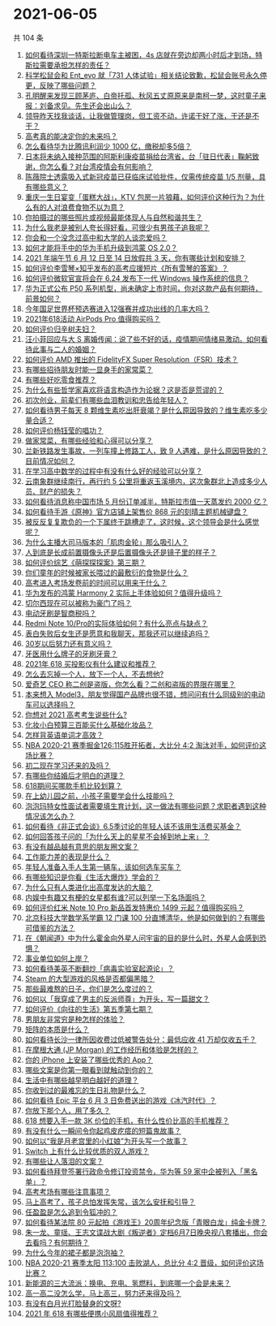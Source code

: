 # 2021-06-05

共 104 条

<!-- BEGIN -->
<!-- 最后更新时间 Sat Jun 05 2021 15:41:08 GMT+0800 (China Standard Time) -->

1. [如何看待深圳一特斯拉断电车主被困，4s
   店就在旁边却两小时后才到场，特斯拉需要承担怎样的责任？](https://www.zhihu.com/question/462688516)
2. [科学松鼠会和 Ent_evo 就「731
   人体试验」相关结论致歉，松鼠会账号永久停更，反映了哪些问题？](https://www.zhihu.com/question/463111735)
3. [孔明醒来发现三顾茅庐、白帝托孤、秋风五丈原原来是南柯一梦，这时童子来报：刘备求见。先生还会出山么？](https://www.zhihu.com/question/335150446)
4. [领导昨天找我谈话，让我做管理岗，但工资不动，许诺干好了涨，干还是不干？](https://www.zhihu.com/question/456765880)
5. [高考真的能决定你的未来吗？](https://www.zhihu.com/question/310160711)
6. [怎么看待华为比腾讯利润少 1000 亿，缴税却多5倍？](https://www.zhihu.com/question/462746576)
7. [日本将未纳入接种范围的阿斯利康疫苗捐给台湾省，台「驻日代表」鞠躬致谢，你怎么看？对台湾疫情会有何影响？](https://www.zhihu.com/question/463127339)
8. [陈薇院士透露吸入式新冠疫苗已获临床试验批件，仅需传统疫苗 1/5
   剂量，具有哪些意义？](https://www.zhihu.com/question/462998232)
9. [重庆一生日宴变「蛋糕大战」，KTV
   包房一片狼藉，如何评价这种行为？为什么有的人对浪费食物不以为意？](https://www.zhihu.com/question/463080691)
10. [你拍摄过的哪些照片或视频最能体现人与自然和谐共生？](https://www.zhihu.com/question/462030257)
11. [为什么我老是被别人夸长得好看，可很少有男孩子追我呢？](https://www.zhihu.com/question/319027663)
12. [你会和一个没念过高中和大学的人谈恋爱吗？](https://www.zhihu.com/question/462293257)
13. [如何才能将手中的华为手机升级到鸿蒙 OS 2.0？](https://www.zhihu.com/question/436295623)
14. [2021 年端午节 6 月 12 日至 14 日放假共 3
    天，你有哪些计划和安排？](https://www.zhihu.com/question/461518659)
15. [如何评价李雪琴×知乎发布的高考应援短片《所有雪琴的答案》？](https://www.zhihu.com/question/463097533)
16. [如何评价微软官宣将会在 6.24 发布下一代 Windows
    操作系统的信息？](https://www.zhihu.com/question/462862074)
17. [华为正式公布 P50
    系列机型，尚未确定上市时间，你对这款产品有何期待，前景如何？](https://www.zhihu.com/question/462823371)
18. [今年国足世界杯预选赛进入12强赛并成功出线的几率大吗？](https://www.zhihu.com/question/458794320)
19. [2021年618活动 AirPods Pro 值得购买吗？](https://www.zhihu.com/question/462472612)
20. [如何评价归辛树夫妇？](https://www.zhihu.com/question/296356537)
21. [汪小菲回应与大 S
    离婚传闻：说了些不好的话，疫情期间情绪易激动。如何看待此事与二人的婚姻？](https://www.zhihu.com/question/463252497)
22. [如何评价 AMD 推出的 FidelityFX Super
    Resolution（FSR）技术？](https://www.zhihu.com/question/462609402)
23. [有哪些招待朋友时能一显身手的家常菜？](https://www.zhihu.com/question/28037354)
24. [有哪些好吃零食推荐？](https://www.zhihu.com/question/453646089)
25. [为什么有些哲学家喜欢将语言构造作为论据？这是否是荒谬的？](https://www.zhihu.com/question/456701631)
26. [初次创业，前辈们有哪些血泪教训和忠告给年轻人？](https://www.zhihu.com/question/456798060)
27. [如何看待男子每天 8
    颗维生素吃出肝衰竭？是什么原因导致的？维生素吃多少量合适？](https://www.zhihu.com/question/463004931)
28. [如何评价杨钰莹的唱功？](https://www.zhihu.com/question/23503608)
29. [做家常菜，有哪些经验和心得可以分享？](https://www.zhihu.com/question/19760437)
30. [兰新铁路发生事故，一列车撞上修路工人，致 9
    人遇难，是什么原因导致的？目前情况如何？](https://www.zhihu.com/question/463074526)
31. [在学习高中数学的过程中有没有什么好的经验可以分享？](https://www.zhihu.com/question/24681105)
32. [云南象群继续南行，再行约 5
    公里将重返玉溪境内，这次象群北上造成多少人员、财产的损失？](https://www.zhihu.com/question/463102060)
33. [如何看待消息称中国市场 5 月份订单减半，特斯拉市值一天蒸发约 2000
    亿？](https://www.zhihu.com/question/463066556)
34. [如何看待手游《原神》官方店铺上架售价 868
    元的刻晴主题机械键盘？](https://www.zhihu.com/question/462000684)
35. [被反反复复欺负的一个下属终于跳槽走了，这时候，这个领导会是什么感觉呢？](https://www.zhihu.com/question/419717401)
36. [为什么主播大司马版本的「肌肉金轮」那么吸引人？](https://www.zhihu.com/question/461688762)
37. [人到底是长成前置摄像头还是后置摄像头还是镜子里的样子？](https://www.zhihu.com/question/66063294)
38. [如何评价综艺《萌探探探案》第三期？](https://www.zhihu.com/question/462341726)
39. [你们童年的时候被家长喂过的最敷衍的食物是什么？](https://www.zhihu.com/question/462844792)
40. [高考进入考场发卷前的时间可以用来干什么？](https://www.zhihu.com/question/457299599)
41. [华为发布的鸿蒙 Harmony 2
    实际上手体验如何？值得升级吗？](https://www.zhihu.com/question/458633364)
42. [切尔西现在可以被称为豪门了吗？](https://www.zhihu.com/question/462620225)
43. [电动牙刷是智商税吗？](https://www.zhihu.com/question/60799591)
44. [Redmi Note
    10/Pro的实际体验如何？有什么亮点与缺点？](https://www.zhihu.com/question/462609610)
45. [表白失败后女生还是愿意和我聊天，那我还可以继续追吗？](https://www.zhihu.com/question/367730793)
46. [30岁以后努力还有意义吗？](https://www.zhihu.com/question/461708777)
47. [牙医用什么牌子的牙刷牙膏？](https://www.zhihu.com/question/21064394)
48. [2021年 618 买投影仪有什么建议和推荐？](https://www.zhihu.com/question/458826447)
49. [怎么去忘掉一个人，放下一个人，不去想他?](https://www.zhihu.com/question/460504759)
50. [爱奇艺 CEO 称二创是盗版，你怎么看？二创和盗版的界限在哪里？](https://www.zhihu.com/question/463058796)
51. [本来想入
    Model3，朋友觉得国产品牌也很不错，想问问有什么同级别的电动车可以选择吗？](https://www.zhihu.com/question/462935963)
52. [你想对 2021 高考考生说些什么?](https://www.zhihu.com/question/405718464)
53. [化妆小白预算三百能买什么基础化妆品？](https://www.zhihu.com/question/454067236)
54. [怎样背英语单词才高效？](https://www.zhihu.com/question/19580414)
55. [NBA 2020-21 赛季掘金126:115胜开拓者，大比分 4:2
    淘汰对手，如何评价这场比赛？](https://www.zhihu.com/question/463074725)
56. [初二现在学习还来的及吗？](https://www.zhihu.com/question/460694660)
57. [有哪些你结婚后才明白的道理？](https://www.zhihu.com/question/55230947)
58. [618期间买哪款手机比较划算？](https://www.zhihu.com/question/463120125)
59. [在上幼儿园之前，小孩子需要学会什么技能吗？](https://www.zhihu.com/question/419595992)
60. [泡泡玛特女性面试者需要填生育计划，这一做法有哪些问题？求职者遇到这种情况该怎么办？](https://www.zhihu.com/question/463127265)
61. [如何看待《非正式会谈》6.5季讨论的年轻人该不该用生活费买基金？](https://www.zhihu.com/question/463164068)
62. [如何回答孩子问的「为什么天上的星星不会掉到地上来」？](https://www.zhihu.com/question/322273051)
63. [有没有越品越有意思的朋友圈文案？](https://www.zhihu.com/question/462758762)
64. [工作能力差的表现是什么？](https://www.zhihu.com/question/272082217)
65. [年轻人准备入手人生第一辆车，该如何选车买车？](https://www.zhihu.com/question/462934776)
66. [有哪些知识是你看《生活大爆炸》学会的？](https://www.zhihu.com/question/321167011)
67. [为什么只有人类进化出高度发达的大脑？](https://www.zhihu.com/question/20323967)
68. [内娱中有趣又有梗的女星都有谁?可以列举一下名场面吗？](https://www.zhihu.com/question/462892733)
69. [如何评价红米 Note 10 Pro 新品首发特惠价 1499
    元起？值得购买吗？](https://www.zhihu.com/question/461503607)
70. [北京科技大学数学系学霸 12 门课 100
    分直博清华，他是如何做到的？有哪些可借鉴的方法？](https://www.zhihu.com/question/463055855)
71. [在《朝闻道》中为什么霍金向外星人问宇宙的目的是什么时，外星人会感到恐惧？](https://www.zhihu.com/question/307116324)
72. [事业单位如何上岸？](https://www.zhihu.com/question/345511835)
73. [如何看待美英不断翻炒「病毒实验室起源论」？](https://www.zhihu.com/question/462610953)
74. [Steam 的大型游戏的风格是否都偏黑暗？](https://www.zhihu.com/question/460129234)
75. [那些最难熬的日子，你们是怎么度过的？](https://www.zhihu.com/question/452944848)
76. [如何以「我穿成了男主的反派师尊」为开头，写一篇甜文？](https://www.zhihu.com/question/433065335)
77. [如何评价《向往的生活》第五季第七期？](https://www.zhihu.com/question/463123692)
78. [男朋友非常穷是种怎样的体验？](https://www.zhihu.com/question/26596095)
79. [矩阵的本质是什么？](https://www.zhihu.com/question/22047061)
80. [如何看待长沙一律所因收费过低被警告处分：最低应收 41
    万却仅收五千？](https://www.zhihu.com/question/462810614)
81. [在摩根大通 (JP Morgan) 的工作经历和体验是怎样的？](https://www.zhihu.com/question/22083941)
82. [你的 iPhone 上安装了哪些优秀的 App？](https://www.zhihu.com/question/20857355)
83. [哪些文案是你第一眼看到就触动到你的？](https://www.zhihu.com/question/454171964)
84. [生活中有哪些越早明白越好的道理？](https://www.zhihu.com/question/392680981)
85. [你收到过的最难忘的生日礼物是什么？](https://www.zhihu.com/question/23873759)
86. [如何看待 Epic 平台 6 月 3
    日免费送出的游戏《冰汽时代》？](https://www.zhihu.com/question/463021141)
87. [你放下那个人，用了多久？](https://www.zhihu.com/question/459105986)
88. [618 想要入手一款 3K
    价位的手机，有什么性价比高的手机推荐？](https://www.zhihu.com/question/458336036)
89. [有没有什么一瞬间令你起鸡皮疙瘩的短篇鬼故事？](https://www.zhihu.com/question/382949359)
90. [如何以“我是月老宫里的小红娘”为开头写一个故事？](https://www.zhihu.com/question/455142039)
91. [Switch 上有什么比较优质的双人游戏？](https://www.zhihu.com/question/283561191)
92. [有哪些让人落泪的文案？](https://www.zhihu.com/question/450182895)
93. [如何看待拜登签署行政命令修订投资禁令，华为等 59
    家中企被列入「黑名单」？](https://www.zhihu.com/question/463048861)
94. [高考考场有哪些注意事项？](https://www.zhihu.com/question/461629127)
95. [马上高考了，孩子总怕发挥失常，该怎么安抚和引导？](https://www.zhihu.com/question/462355606)
96. [任盈盈是怎么追到令狐冲的？](https://www.zhihu.com/question/462707077)
97. [如何看待某法院 80
    元起拍《游戏王》20周年纪念版「青眼白龙」纯金卡牌？](https://www.zhihu.com/question/462784002)
98. [朱一龙、童瑶、王志文谍战大剧《叛逆者》定档6月7日晚央视八套播出，你会去看吗？有何期待？](https://www.zhihu.com/question/462905368)
99. [为什么今年的裙子都是泡泡袖？](https://www.zhihu.com/question/397465205)
100. [NBA 2020-21 赛季太阳 113:100 击败湖人，总比分 4:2
     晋级，如何评价这场比赛？](https://www.zhihu.com/question/463061695)
101. [新能源的三大流派：换电、充电、氢燃料，到底哪一个会是未来？](https://www.zhihu.com/question/453005871)
102. [高一高二没怎么学，马上高三，努力还来得及吗？](https://www.zhihu.com/question/461313503)
103. [有没有白月光打脸替身的文呀?](https://www.zhihu.com/question/459071698)
104. [2021 年 618 有哪些便携小风扇值得推荐？](https://www.zhihu.com/question/460200651)

<!-- END -->
